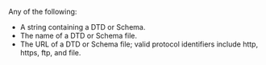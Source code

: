 Any of the following:
 - A string containing a DTD or Schema.
 - The name of a DTD or Schema file.
 - The URL of a DTD or Schema file; valid protocol identifiers include http, https, ftp, and file.